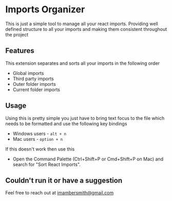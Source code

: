 # Imports Organizer
This is just a simple tool to manage all your react imports. Providing well defined structure to all your imports and making them consistent throughout the project

## Features
This extension separates and sorts all your imports in the following order

- Global imports
- Third party imports
- Outer folder imports
- Current folder imports

## Usage
Using this is pretty simple you just have to bring text focus to the file which needs to be formatted and use the following key bindings

- Windows users - ```alt + n```
- Mac users - ```option + n```

If this doesn't work then use this
- Open the Command Palette (Ctrl+Shift+P or Cmd+Shift+P on Mac) and search for "Sort React Imports".

## Couldn't run it or have a suggestion
Feel free to reach out at imambersmith@gmail.com